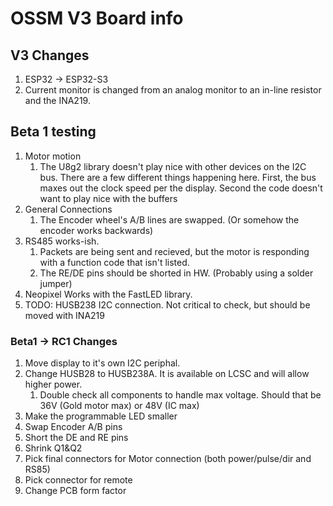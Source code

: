 # OSSM V3 Board info

## V3 Changes

1. ESP32 -> ESP32-S3
2. Current monitor is changed from an analog monitor to an in-line resistor and the INA219.

## Beta 1 testing

1. Motor motion
    1. The U8g2 library doesn't play nice with other devices on the I2C bus. There are a few different things happening here.  First, the bus maxes out the clock speed per the display.  Second the code doesn't want to play nice with the buffers
1. General Connections
    1. The Encoder wheel's A/B lines are swapped. (Or somehow the encoder works backwards)
1. RS485 works-ish.
    1. Packets are being sent and recieved, but the motor is responding with a function code that isn't listed.
    1. The RE/DE pins should be shorted in HW.  (Probably using a solder jumper)
1. Neopixel Works with the FastLED library.
1. TODO: HUSB238 I2C connection. Not critical to check, but should be moved with INA219

### Beta1 -> RC1 Changes

1. Move display to it's own I2C periphal.
1. Change HUSB28 to HUSB238A.  It is available on LCSC and will allow higher power.
    1. Double check all components to handle max voltage.  Should that be 36V (Gold motor max) or 48V (IC max)
1. Make the programmable LED smaller
1. Swap Encoder A/B pins
1. Short the DE and RE pins
1. Shrink Q1&Q2
1. Pick final connectors for Motor connection (both power/pulse/dir and RS85)
1. Pick connector for remote
1. Change PCB form factor
